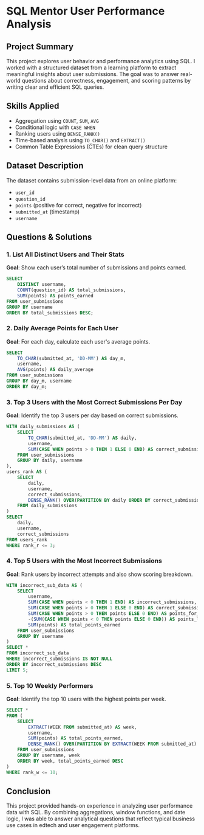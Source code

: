 # SQL Mentor User Performance Analysis

## Project Summary

This project explores user behavior and performance analytics using SQL. I worked with a structured dataset from a learning platform to extract meaningful insights about user submissions. The goal was to answer real-world questions about correctness, engagement, and scoring patterns by writing clear and efficient SQL queries.

## Skills Applied

* Aggregation using `COUNT`, `SUM`, `AVG`
* Conditional logic with `CASE WHEN`
* Ranking users using `DENSE_RANK()`
* Time-based analysis using `TO_CHAR()` and `EXTRACT()`
* Common Table Expressions (CTEs) for clean query structure

## Dataset Description

The dataset contains submission-level data from an online platform:

* `user_id`
* `question_id`
* `points` (positive for correct, negative for incorrect)
* `submitted_at` (timestamp)
* `username`


## Questions & Solutions

### 1. List All Distinct Users and Their Stats

**Goal**: Show each user’s total number of submissions and points earned.

```sql
SELECT 
    DISTINCT username, 
    COUNT(question_id) AS total_submissions, 
    SUM(points) AS points_earned
FROM user_submissions
GROUP BY username
ORDER BY total_submissions DESC;
```


### 2. Daily Average Points for Each User

**Goal**: For each day, calculate each user's average points.

```sql
SELECT
    TO_CHAR(submitted_at, 'DD-MM') AS day_m,
    username,
    AVG(points) AS daily_average
FROM user_submissions
GROUP BY day_m, username
ORDER BY day_m;
```


### 3. Top 3 Users with the Most Correct Submissions Per Day

**Goal**: Identify the top 3 users per day based on correct submissions.

```sql
WITH daily_submissions AS (
    SELECT
        TO_CHAR(submitted_at, 'DD-MM') AS daily,
        username,
        SUM(CASE WHEN points > 0 THEN 1 ELSE 0 END) AS correct_submissions
    FROM user_submissions
    GROUP BY daily, username
),
users_rank AS (
    SELECT
        daily,
        username,
        correct_submissions,
        DENSE_RANK() OVER(PARTITION BY daily ORDER BY correct_submissions DESC) AS rank_r
    FROM daily_submissions
)
SELECT
    daily,
    username,
    correct_submissions
FROM users_rank
WHERE rank_r <= 3;
```


### 4. Top 5 Users with the Most Incorrect Submissions

**Goal**: Rank users by incorrect attempts and also show scoring breakdown.

```sql
WITH incorrect_sub_data AS (
    SELECT
        username,
        SUM(CASE WHEN points < 0 THEN 1 END) AS incorrect_submissions,
        SUM(CASE WHEN points > 0 THEN 1 ELSE 0 END) AS correct_submissions,
        SUM(CASE WHEN points > 0 THEN points ELSE 0 END) AS points_for_correct_submission,
        -(SUM(CASE WHEN points < 0 THEN points ELSE 0 END)) AS points_lost_to_incorrect,
        SUM(points) AS total_points_earned
    FROM user_submissions
    GROUP BY username
)
SELECT *
FROM incorrect_sub_data
WHERE incorrect_submissions IS NOT NULL
ORDER BY incorrect_submissions DESC
LIMIT 5;
```


### 5. Top 10 Weekly Performers

**Goal**: Identify the top 10 users with the highest points per week.

```sql
SELECT *
FROM (
    SELECT
        EXTRACT(WEEK FROM submitted_at) AS week,
        username,
        SUM(points) AS total_points_earned,
        DENSE_RANK() OVER(PARTITION BY EXTRACT(WEEK FROM submitted_at) ORDER BY SUM(points) DESC) AS rank_w
    FROM user_submissions
    GROUP BY username, week
    ORDER BY week, total_points_earned DESC
)
WHERE rank_w <= 10;
```


## Conclusion

This project provided hands-on experience in analyzing user performance data with SQL. By combining aggregations, window functions, and date logic, I was able to answer analytical questions that reflect typical business use cases in edtech and user engagement platforms.

